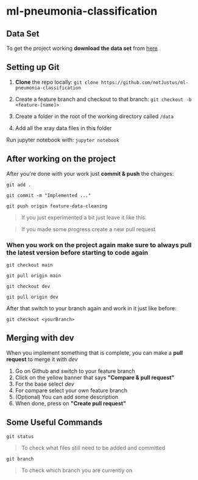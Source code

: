 # ml-pneumonia-classification

## Data Set

To get the project working **download the data set** from [here](https://www.kaggle.com/datasets/paultimothymooney/chest-xray-pneumonia?rvi=1)

## Setting up Git

1. **Clone** the repo locally: `git clone https://github.com/notJustus/ml-pneumonia-classification`

2. Create a feature branch and checkout to that branch: `git checkout -b <feature-[name]>`

3. Create a folder in the root of the working directory called `/data` 

4. Add all the xray data files in this folder

Run jupyter notebook with: `jupyter notebook`

## After working on the project

After you're done with your work just **commit & push** the changes:

`git add .`

`git commit -m "Implemented ..."`

`git push origin feature-data-cleaning`


> If you just experimented a bit just leave it like this.

> If you made some progress create a new pull request


### When you work on the project again make sure to always **pull** the latest version before starting to code again

`git checkout main`

`git pull origin main`

`git checkout dev`

`git pull origin dev`

After that switch to your branch again and work in it just like before:

`git checkout <yourBranch>`

## Merging with dev

When you implement something that is complete, you can make a **pull request** to merge it with *dev*

1. Go on Github and switch to your feature branch
2. Click on the yellow banner that says **"Compare & pull request"**
3. For the base select *dev*
4. For compare select your own feature branch
5. (Optional) You can add some description
6. When done, press on **"Create pull request"**


## Some Useful Commands

`git status` 
> To check what files still need to be added and committed

`git branch`
> To check which branch you are currently on
